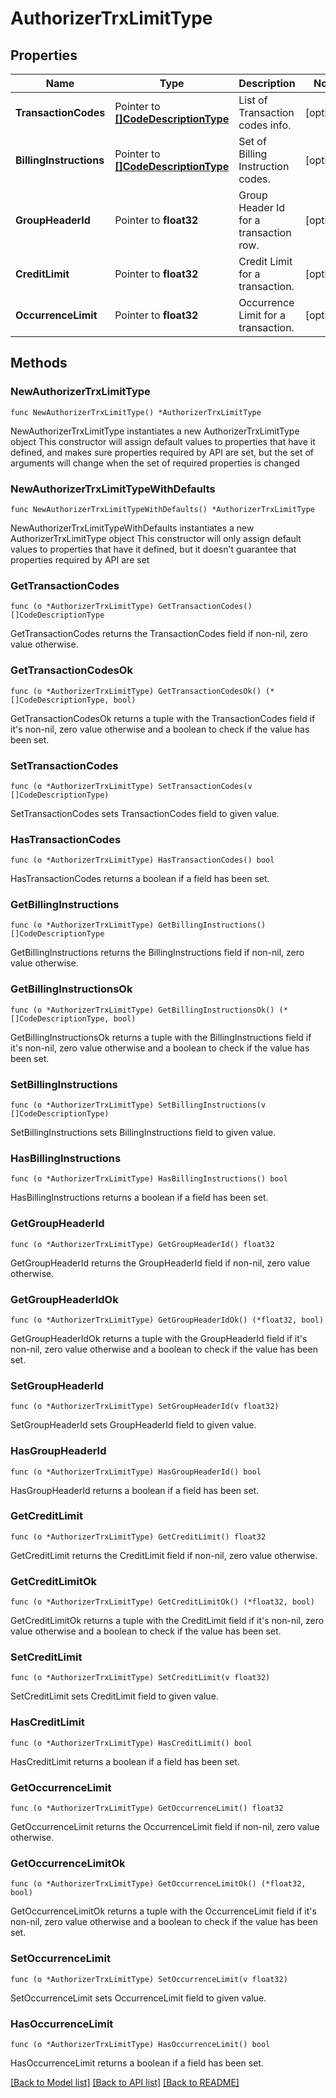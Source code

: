 # AuthorizerTrxLimitType

## Properties

Name | Type | Description | Notes
------------ | ------------- | ------------- | -------------
**TransactionCodes** | Pointer to [**[]CodeDescriptionType**](CodeDescriptionType.md) | List of Transaction codes info. | [optional] 
**BillingInstructions** | Pointer to [**[]CodeDescriptionType**](CodeDescriptionType.md) | Set of Billing Instruction codes. | [optional] 
**GroupHeaderId** | Pointer to **float32** | Group Header Id for a transaction row. | [optional] 
**CreditLimit** | Pointer to **float32** | Credit Limit for a transaction. | [optional] 
**OccurrenceLimit** | Pointer to **float32** | Occurrence Limit for a transaction. | [optional] 

## Methods

### NewAuthorizerTrxLimitType

`func NewAuthorizerTrxLimitType() *AuthorizerTrxLimitType`

NewAuthorizerTrxLimitType instantiates a new AuthorizerTrxLimitType object
This constructor will assign default values to properties that have it defined,
and makes sure properties required by API are set, but the set of arguments
will change when the set of required properties is changed

### NewAuthorizerTrxLimitTypeWithDefaults

`func NewAuthorizerTrxLimitTypeWithDefaults() *AuthorizerTrxLimitType`

NewAuthorizerTrxLimitTypeWithDefaults instantiates a new AuthorizerTrxLimitType object
This constructor will only assign default values to properties that have it defined,
but it doesn't guarantee that properties required by API are set

### GetTransactionCodes

`func (o *AuthorizerTrxLimitType) GetTransactionCodes() []CodeDescriptionType`

GetTransactionCodes returns the TransactionCodes field if non-nil, zero value otherwise.

### GetTransactionCodesOk

`func (o *AuthorizerTrxLimitType) GetTransactionCodesOk() (*[]CodeDescriptionType, bool)`

GetTransactionCodesOk returns a tuple with the TransactionCodes field if it's non-nil, zero value otherwise
and a boolean to check if the value has been set.

### SetTransactionCodes

`func (o *AuthorizerTrxLimitType) SetTransactionCodes(v []CodeDescriptionType)`

SetTransactionCodes sets TransactionCodes field to given value.

### HasTransactionCodes

`func (o *AuthorizerTrxLimitType) HasTransactionCodes() bool`

HasTransactionCodes returns a boolean if a field has been set.

### GetBillingInstructions

`func (o *AuthorizerTrxLimitType) GetBillingInstructions() []CodeDescriptionType`

GetBillingInstructions returns the BillingInstructions field if non-nil, zero value otherwise.

### GetBillingInstructionsOk

`func (o *AuthorizerTrxLimitType) GetBillingInstructionsOk() (*[]CodeDescriptionType, bool)`

GetBillingInstructionsOk returns a tuple with the BillingInstructions field if it's non-nil, zero value otherwise
and a boolean to check if the value has been set.

### SetBillingInstructions

`func (o *AuthorizerTrxLimitType) SetBillingInstructions(v []CodeDescriptionType)`

SetBillingInstructions sets BillingInstructions field to given value.

### HasBillingInstructions

`func (o *AuthorizerTrxLimitType) HasBillingInstructions() bool`

HasBillingInstructions returns a boolean if a field has been set.

### GetGroupHeaderId

`func (o *AuthorizerTrxLimitType) GetGroupHeaderId() float32`

GetGroupHeaderId returns the GroupHeaderId field if non-nil, zero value otherwise.

### GetGroupHeaderIdOk

`func (o *AuthorizerTrxLimitType) GetGroupHeaderIdOk() (*float32, bool)`

GetGroupHeaderIdOk returns a tuple with the GroupHeaderId field if it's non-nil, zero value otherwise
and a boolean to check if the value has been set.

### SetGroupHeaderId

`func (o *AuthorizerTrxLimitType) SetGroupHeaderId(v float32)`

SetGroupHeaderId sets GroupHeaderId field to given value.

### HasGroupHeaderId

`func (o *AuthorizerTrxLimitType) HasGroupHeaderId() bool`

HasGroupHeaderId returns a boolean if a field has been set.

### GetCreditLimit

`func (o *AuthorizerTrxLimitType) GetCreditLimit() float32`

GetCreditLimit returns the CreditLimit field if non-nil, zero value otherwise.

### GetCreditLimitOk

`func (o *AuthorizerTrxLimitType) GetCreditLimitOk() (*float32, bool)`

GetCreditLimitOk returns a tuple with the CreditLimit field if it's non-nil, zero value otherwise
and a boolean to check if the value has been set.

### SetCreditLimit

`func (o *AuthorizerTrxLimitType) SetCreditLimit(v float32)`

SetCreditLimit sets CreditLimit field to given value.

### HasCreditLimit

`func (o *AuthorizerTrxLimitType) HasCreditLimit() bool`

HasCreditLimit returns a boolean if a field has been set.

### GetOccurrenceLimit

`func (o *AuthorizerTrxLimitType) GetOccurrenceLimit() float32`

GetOccurrenceLimit returns the OccurrenceLimit field if non-nil, zero value otherwise.

### GetOccurrenceLimitOk

`func (o *AuthorizerTrxLimitType) GetOccurrenceLimitOk() (*float32, bool)`

GetOccurrenceLimitOk returns a tuple with the OccurrenceLimit field if it's non-nil, zero value otherwise
and a boolean to check if the value has been set.

### SetOccurrenceLimit

`func (o *AuthorizerTrxLimitType) SetOccurrenceLimit(v float32)`

SetOccurrenceLimit sets OccurrenceLimit field to given value.

### HasOccurrenceLimit

`func (o *AuthorizerTrxLimitType) HasOccurrenceLimit() bool`

HasOccurrenceLimit returns a boolean if a field has been set.


[[Back to Model list]](../README.md#documentation-for-models) [[Back to API list]](../README.md#documentation-for-api-endpoints) [[Back to README]](../README.md)


